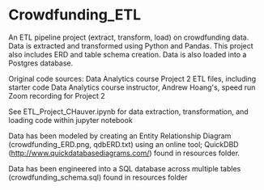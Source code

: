 # Crowdfunding_ETL
An ETL pipeline project (extract, transform, load) on crowdfunding data. Data is extracted and transformed using Python and Pandas. This project also includes ERD and table schema creation. Data is also loaded into a Postgres database. 

Original code sources: 
Data Analytics course Project 2 ETL files, including starter code
Data Analytics course instructor, Andrew Hoang's, speed run Zoom recording for Project 2

See ETL_Project_CHauver.ipynb for data extraction, transformation, and loading code within jupyter notebook

Data has been modeled by creating an Entity Relationship Diagram (crowdfunding_ERD.png, qdbERD.txt) using an online tool; QuickDBD (http://www.quickdatabasediagrams.com/) found in resources folder.

Data has been engineered into a SQL database across multiple tables (crowdfunding_schema.sql) found in resources folder

